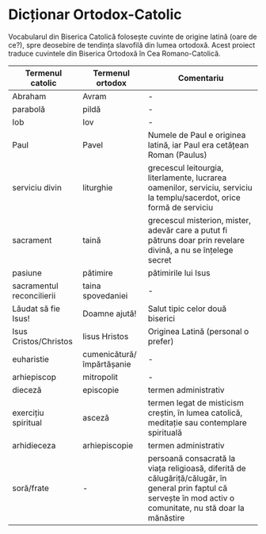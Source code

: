 # Dicționar Ortodox-Catolic
Vocabularul din Biserica Catolică folosește cuvinte de origine latină (oare de ce?), spre deosebire de tendința slavofilă din lumea ortodoxă. Acest proiect traduce cuvintele din Biserica Ortodoxă în Cea Romano-Catolică.

| Termenul catolic | Termenul ortodox |  Comentariu |
|------------------|------------------|      -      |
| Abraham          | Avram            |      -      |
| parabolă         | pildă            |      -      |
| Iob              | Iov              |      -      |
| Paul             | Pavel            | Numele de Paul e originea latină, iar Paul era cetățean Roman (Paulus) |
| serviciu divin   |  liturghie       | grecescul  leitourgia, literlamente, lucrarea oamenilor, serviciu, serviciu la templu/sacerdot, orice formă de serviciu            |
| sacrament        | taină            | grecescul misterion, mister, adevăr care a putut fi pătruns doar prin revelare divină, a nu se înțelege secret  |
| pasiune          | pătimire         | pătimirile lui Isus |
|  sacramentul reconcilierii | taina spovedaniei |  - |
| Lăudat să fie Isus!  | Doamne ajută! | Salut tipic celor două biserici  |
| Isus Cristos/Christos  | Iisus Hristos | Originea Latină (personal o prefer) |
| euharistie       | cumenicătură/împărtășanie           | - | 
| arhiepiscop      | mitropolit  | - |
| dieceză          | episcopie   | termen administrativ | 
| exercițiu spiritual | asceză   | termen legat de misticism creștin, în lumea catolică, meditație sau contemplare spirituală | 
| arhidieceza      | arhiepiscopie | termen administrativ |
| soră/frate      |       -         | persoană consacrată la viața religioasă, diferită de călugăriță/călugăr, în general prin faptul că servește în mod activ o comunitate, nu stă doar la mănăstire|
